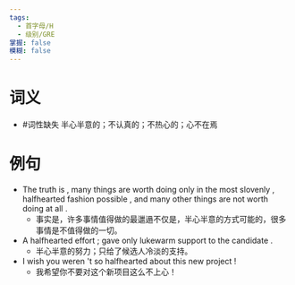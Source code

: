 ```yaml
---
tags:
  - 首字母/H
  - 级别/GRE
掌握: false
模糊: false
---
```

# 词义
- #词性缺失 半心半意的；不认真的；不热心的；心不在焉
# 例句
- The truth is , many things are worth doing only in the most slovenly , halfhearted fashion possible , and many other things are not worth doing at all .
	- 事实是，许多事情值得做的最邋遢不仅是，半心半意的方式可能的，很多事情是不值得做的一切。
- A halfhearted effort ; gave only lukewarm support to the candidate .
	- 半心半意的努力；只给了候选人冷淡的支持。
- I wish you weren 't so halfhearted about this new project !
	- 我希望你不要对这个新项目这么不上心！
